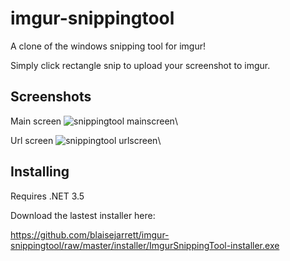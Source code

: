 imgur-snippingtool
==================

A clone of the windows snipping tool for imgur!

Simply click rectangle snip to upload your screenshot to imgur.

Screenshots
-----------

Main screen
![snippingtool mainscreen](https://github.com/blaisejarrett/imgur-snippingtool/raw/master/img/mainscreen.PNG)\

Url screen
![snippingtool urlscreen](https://github.com/blaisejarrett/imgur-snippingtool/raw/master/img/urlscreen.PNG)\


Installing
----------
Requires .NET 3.5


Download the lastest installer here:

https://github.com/blaisejarrett/imgur-snippingtool/raw/master/installer/ImgurSnippingTool-installer.exe
